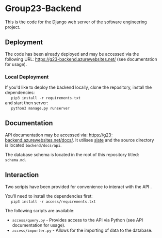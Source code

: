 # Group23-Backend
This is the code for the Django web server of the software engineering project. 

## Deployment
The code has been already deployed and may be accessed via the following URL:
https://g23-backend.azurewebsites.net/ (see documentation for usage).

### Local Deployment
If you'd like to deploy the backend locally, clone the repository, 
install the dependencies:  
&nbsp;&nbsp;&nbsp;&nbsp; `pip3 install -r requirements.txt`  
and start then server:  
&nbsp;&nbsp;&nbsp;&nbsp; `python3 manage.py runserver`

## Documentation
API documentation may be accessed via: https://g23-backend.azurewebsites.net/docs/. It utilises [slate](https://github.com/slatedocs/slate) and the source directory is located `backend/docs/api`.

The database schema is located in the root of this repository titled: `schema.md`.

## Interaction
Two scripts have been provided for convenience to interact with the API . 

You'll need to install the dependencies first:  
&nbsp;&nbsp;&nbsp;&nbsp; `pip3 install -r access/requirements.txt`  

The following scripts are available:
* `access/query.py` - Provides access to the API via Python (see API
  documentation for usage).
* `access/importer.py` - Allows for the importing of data to the database.

